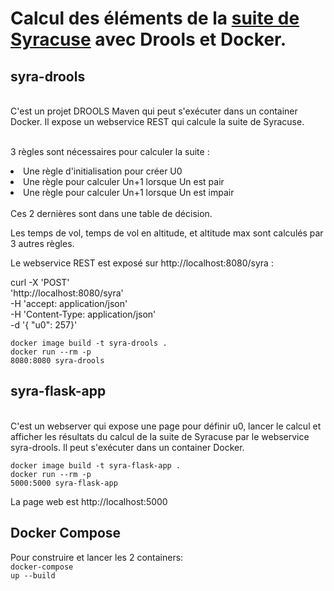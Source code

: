 # Calcul des éléments de la [suite de Syracuse](https://fr.wikipedia.org/wiki/Conjecture_de_Syracuse) avec Drools et Docker.

## syra-drools
<br>C'est un projet DROOLS Maven qui peut s'exécuter dans un container Docker. Il expose un webservice REST qui calcule la suite de Syracuse.

<br>3 règles sont nécessaires pour calculer la suite : 
<li>Une règle d'initialisation pour créer U0</li>
<li>Une règle pour calculer Un+1 lorsque Un est pair</li>
<li>Une règle pour calculer Un+1 lorsque Un est impair</li>
<br>Ces 2 dernières sont dans une table de décision.

Les temps de vol, temps de vol en altitude, et altitude max sont calculés par 3 autres règles.

Le webservice REST est exposé sur http://localhost:8080/syra :

curl -X 'POST' \
  'http://localhost:8080/syra' \
  -H 'accept: application/json' \
  -H 'Content-Type: application/json' \
  -d '{
  "u0": 257}'


<code>docker image build -t syra-drools .
<br>docker run --rm -p 8080:8080 syra-drools</code>

## syra-flask-app
<br>C'est un webserver qui expose une page pour définir u0, lancer le calcul et afficher les résultats du calcul de la suite de Syracuse par le webservice syra-drools. Il peut s'exécuter dans un container Docker.

<code>docker image build -t syra-flask-app .
<br>docker run --rm -p 5000:5000 syra-flask-app</code>

La page web est http://localhost:5000

## Docker Compose
Pour construire et lancer les 2 containers:
<br><code>docker-compose up --build</code>